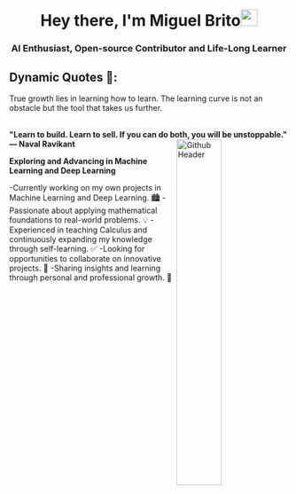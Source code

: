 <h1 align="center">Hey there, I'm Miguel Brito<img src="https://raw.githubusercontent.com/MartinHeinz/MartinHeinz/master/wave.gif" width="30px"></h1>

<h3 align="center">AI Enthusiast, Open-source Contributor and Life-Long Learner</h3>

## Dynamic Quotes 📜:
True growth lies in learning how to learn. The learning curve is not an obstacle but the tool that takes us further.

<br>
<b>"Learn to build. Learn to sell. If you can do both, you will be unstoppable." </b>
<b>— Naval Ravikant</b>

<img width="40%" align="right" alt="Github Header" src="Images/git-header.svg" />

<p>
  <strong>Exploring and Advancing in Machine Learning and Deep Learning</strong>
    
-Currently working on my own projects in Machine Learning and Deep Learning. 🏙️
-Passionate about applying mathematical foundations to real-world problems. 💡
-Experienced in teaching Calculus and continuously expanding my knowledge through self-learning. ✅
-Looking for opportunities to collaborate on innovative projects. 💪
-Sharing insights and learning through personal and professional growth. 📝
</p>

<div align="center">
